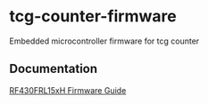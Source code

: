 # tcg-counter-firmware
Embedded microcontroller firmware for tcg counter

## Documentation

[RF430FRL15xH Firmware Guide](https://www.ti.com/lit/ug/slau603b/slau603b.pdf)
